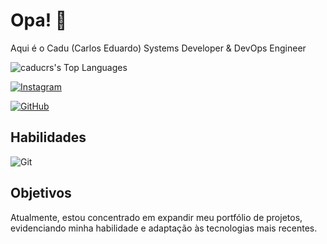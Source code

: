 # Opa! 👋
Aqui é o Cadu (Carlos Eduardo) Systems Developer & DevOps Engineer 

   ![caducrs's Top Languages](https://github-readme-stats.vercel.app/api/top-langs/?username=caducrs&theme=midnight-purple&show_icons=true&hide_border=true&layout=compact)


[![Instagram](https://img.shields.io/badge/-Instagram-%238633ff?style=for-the-badge&logo=instagram&logoColor=white)](https://www.instagram.com/caduwzy/)

[![GitHub](https://img.shields.io/badge/GitHub-8633ff?style=for-the-badge&logo=github&logoColor=white)](https://github.com/caducrs)

## Habilidades


![Git](https://img.shields.io/badge/GIT-%238633ff?style=for-the-badge&logo=git&logoColor=white)


## Objetivos
Atualmente, estou concentrado em expandir meu portfólio de projetos, evidenciando minha habilidade e adaptação às tecnologias mais recentes.
